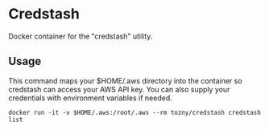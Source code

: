 # Credstash

Docker container for the "credstash" utility.

## Usage

This command maps your $HOME/.aws directory into the container so
credstash can access your AWS API key. You can also supply your
credentials with environment variables if needed.

```
docker run -it -v $HOME/.aws:/root/.aws --rm tozny/credstash credstash list
```

